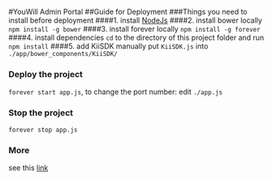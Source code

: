 #YouWill Admin Portal
##Guide for Deployment
###Things you need to install before deployment
####1. install [NodeJs](http://nodejs.org/)
####2. install bower locally
`npm install -g bower`
####3. install forever locally
`npm install -g forever`
####4. install dependencies
`cd` to the directory of this project folder and run `npm install`
####5. add KiiSDK
manually put `KiiSDK.js` into `./app/bower_components/KiiSDK/`
### Deploy the project
`forever start app.js`, to change the port number: edit `./app.js`
### Stop the project
`forever stop app.js`
### More
see this [link](https://github.com/nodejitsu/forever)

